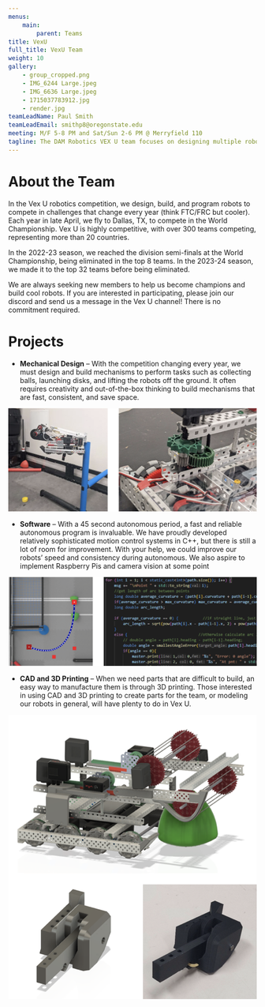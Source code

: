 ```yaml
---
menus: 
    main:
        parent: Teams
title: VexU
full_title: VexU Team
weight: 10
gallery:
    - group_cropped.png
    - IMG_6244 Large.jpeg
    - IMG_6636 Large.jpeg
    - 1715037783912.jpg
    - render.jpg
teamLeadName: Paul Smith
teamLeadEmail: smithp8@oregonstate.edu
meeting: M/F 5-8 PM and Sat/Sun 2-6 PM @ Merryfield 110
tagline: The DAM Robotics VEX U team focuses on designing multiple robots and competing in the VEX Robotics competition at the university level.
---
```


# About the Team

In the Vex U robotics competition, we design, build, and program robots to compete in challenges that change every year (think FTC/FRC but cooler). Each year in late April, we fly to Dallas, TX, to compete in the World Championship. Vex U is highly competitive, with over 300 teams competing, representing more than 20 countries.

In the 2022-23 season, we reached the division semi-finals at the World Championship, being eliminated in the top 8 teams. In the 2023-24 season, we made it to the top 32 teams before being eliminated.

We are always seeking new members to help us become champions and build cool robots. If you are interested in participating, please join our discord and send us a message in the Vex U channel! There is no commitment required. 


# Projects

- **Mechanical Design** – With the competition changing every year, we must design and build mechanisms to perform tasks such as collecting balls, launching disks, and lifting the robots off the ground. It often requires creativity and out-of-the-box thinking to build mechanisms that are fast, consistent, and save space.

![Mechanical Designs](mech.png)

- **Software** – With a 45 second autonomous period, a fast and reliable autonomous program is invaluable. We have proudly developed relatively sophisticated motion control systems in C++, but there is still a lot of room for improvement. With your help, we could improve our robots’ speed and consistency during autonomous. We also aspire to implement Raspberry Pis and camera vision at some point

![Software](software.png)

- **CAD and 3D Printing** – When we need parts that are difficult to build, an easy way to manufacture them is through 3D printing. Those interested in using CAD and 3D printing to create parts for the team, or modeling our robots in general, will have plenty to do in Vex U.

![CAD](cad.png)